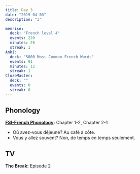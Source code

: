 ```yaml
---
title: Day 3
date: "2019-04-03"
description: "3"

memrise:
  deck: "French level 4"
  events: 220
  minutes: 26
  streak: 1
Anki:
  deck: "5000 Most Common French Words"
  events: 91
  minutes: 12
  streak: 1
ClozeMaster:
  deck: ""
  events: 0
  streak: 0
---
```


<h2>Phonology</h2>

<strong>[FSI-French Phonology](https://www.livelingua.com/french/courses/fsi/French_Phonology/):</strong> Chapter 1-2, Chapter 2-1

<ul>
  <li>Où avez-vous déjeuné? Au café a côte.</li>
  <li>Vous y allez souvent? Non, de temps en temps seulement.</li>
</ul>

<h2>TV</h2>
<strong>The Break:</strong> Episode 2

